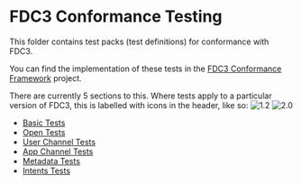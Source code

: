 # FDC3 Conformance Testing

This folder contains test packs (test definitions) for conformance with FDC3.

You can find the implementation of these tests in the [FDC3 Conformance Framework](https://github.com/finos/FDC3-conformance-framework) project.

There are currently 5 sections to this.  Where tests apply to a particular version of FDC3, this is labelled with icons in the header, like so: ![1.2](https://img.shields.io/badge/FDC3-1.2-green) ![2.0](https://img.shields.io/badge/FDC3-2.0-blue)

- [Basic Tests](Basic-Tests.md)
- [Open Tests](Open-Tests.md)
- [User Channel Tests](User-Channel-Tests.md)
- [App Channel Tests](App-Channel-Tests.md)
- [Metadata Tests](Metadata-Tests.md)
- [Intents Tests](Intents-Tests.md)

